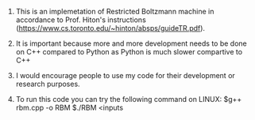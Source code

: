 1) This is an implemetation of Restricted Boltzmann machine in accordance to 
Prof. Hiton's instructions (https://www.cs.toronto.edu/~hinton/absps/guideTR.pdf).

2) It is important because more and more development needs to be done on C++ 
compared to Python as Python is much slower compartive to C++

3) I would encourage people to use my code for their development or research 
purposes.

4) To run this code you can try the following command on LINUX:
$g++ rbm.cpp -o RBM
$./RBM <inputs
